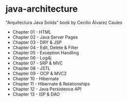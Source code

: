 # java-architecture
"Arquitectura Java Solida" book by Cecilio Álvarez Caules
* Chapter 01 - HTML
* Chapter 02 - Java Server Pages
* Chapter 03 - DRY & JSP
* Chapter 04 - Edit, Delete & Filter
* Chapter 05 - Exception Handling
* Chapter 06 - Log4j
* Chapter 07 - SRP & MVC
* Chapter 08 - JSTL
* Chapter 09 - OCP & MVC2
* Chapter 10 - Hibernate
* Chapter 11 - Hibernate & Relationships
* Chapter 12 - Java Persistence API
* Chapter 13 - ISP & DAO
